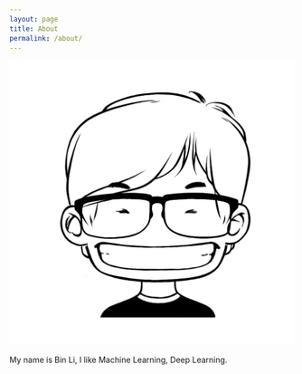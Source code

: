 ```yaml
---
layout: page
title: About
permalink: /about/
---
```

<p align="center">
  <img width="" height="" src="/images/media/4f33da32d6b5f.jpg">
</p>


My name is Bin Li, I like Machine Learning, Deep Learning.

[jekyll-organization]: https://github.com/jekyll


